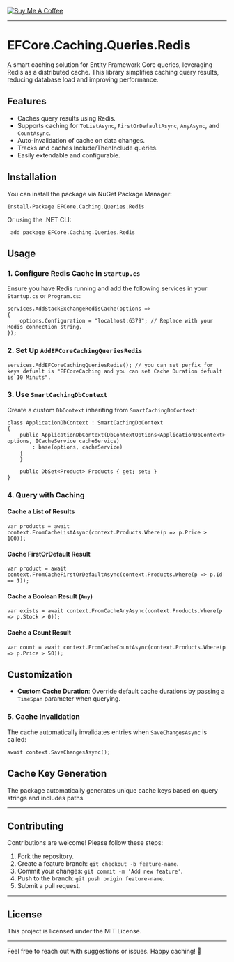 [![Buy Me A Coffee](https://cdn.buymeacoffee.com/buttons/lime-btn-btn-icon.svg)](https://buymeacoffee.com/osary00)

------------------------------------------------------------------------

# EFCore.Caching.Queries.Redis

A smart caching solution for Entity Framework Core queries, leveraging
Redis as a distributed cache. This library simplifies caching query
results, reducing database load and improving performance.

## Features

-   Caches query results using Redis.
-   Supports caching for `ToListAsync`, `FirstOrDefaultAsync`,
    `AnyAsync`, and `CountAsync`.
-   Auto-invalidation of cache on data changes.
-   Tracks and caches Include/ThenInclude queries.
-   Easily extendable and configurable.

## Installation

You can install the package via NuGet Package Manager:

``` 
Install-Package EFCore.Caching.Queries.Redis
```

Or using the .NET CLI:

``` 
 add package EFCore.Caching.Queries.Redis
```

## Usage

### 1. Configure Redis Cache in `Startup.cs`

Ensure you have Redis running and add the following services in your
`Startup.cs` or `Program.cs`:

``` 
services.AddStackExchangeRedisCache(options =>
{
    options.Configuration = "localhost:6379"; // Replace with your Redis connection string.
});
```

### 2. Set Up `AddEFCoreCachingQueriesRedis`

``` 
services.AddEFCoreCachingQueriesRedis(); // you can set perfix for keys defualt is "EFCoreCaching and you can set Cache Duration defualt is 10 Minuts".
```

### 3. Use `SmartCachingDbContext`

Create a custom `DbContext` inheriting from `SmartCachingDbContext`:

``` 
class ApplicationDbContext : SmartCachingDbContext
{
    public ApplicationDbContext(DbContextOptions<ApplicationDbContext> options, ICacheService cacheService)
        : base(options, cacheService)
    {
    }

    public DbSet<Product> Products { get; set; }
}
```

### 4. Query with Caching

#### Cache a List of Results

``` 
var products = await context.FromCacheListAsync(context.Products.Where(p => p.Price > 100));
```

#### Cache FirstOrDefault Result

``` 
var product = await context.FromCacheFirstOrDefaultAsync(context.Products.Where(p => p.Id == 1));
```

#### Cache a Boolean Result (`Any`)

``` 
var exists = await context.FromCacheAnyAsync(context.Products.Where(p => p.Stock > 0));
```

#### Cache a Count Result

``` 
var count = await context.FromCacheCountAsync(context.Products.Where(p => p.Price > 50));
```

## Customization

- **Custom Cache Duration**: Override default cache durations by passing a `TimeSpan` parameter when querying.

### 5. Cache Invalidation

The cache automatically invalidates entries when `SaveChangesAsync` is
called:

``` 
await context.SaveChangesAsync();
```

## Cache Key Generation

The package automatically generates unique cache keys based on query
strings and includes paths.


------------------------------------------------------------------------
## Contributing

Contributions are welcome! Please follow these steps:

1. Fork the repository.
2. Create a feature branch: `git checkout -b feature-name`.
3. Commit your changes: `git commit -m 'Add new feature'`.
4. Push to the branch: `git push origin feature-name`.
5. Submit a pull request.

---

## License

This project is licensed under the MIT License.

---

Feel free to reach out with suggestions or issues. Happy caching! 🚀

